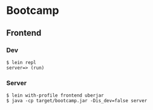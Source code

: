 # Bootcamp

## Frontend

### Dev
```
$ lein repl
server=> (run)
```

### Server
```
$ lein with-profile frontend uberjar
$ java -cp target/bootcamp.jar -Dis_dev=false server
```
